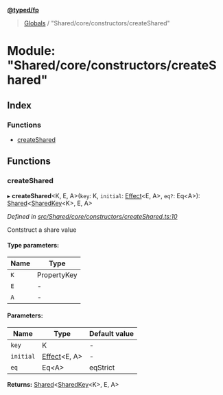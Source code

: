 **[@typed/fp](../README.md)**

> [Globals](../globals.md) / "Shared/core/constructors/createShared"

# Module: "Shared/core/constructors/createShared"

## Index

### Functions

* [createShared](_shared_core_constructors_createshared_.md#createshared)

## Functions

### createShared

▸ **createShared**\<K, E, A>(`key`: K, `initial`: [Effect](_effect_effect_.effect.md)\<E, A>, `eq?`: Eq\<A>): [Shared](_shared_core_model_shared_.shared.md)\<[SharedKey](_shared_core_model_sharedkey_.sharedkey.md)\<K>, E, A>

*Defined in [src/Shared/core/constructors/createShared.ts:10](https://github.com/TylorS/typed-fp/blob/f129829/src/Shared/core/constructors/createShared.ts#L10)*

Contstruct a share value

#### Type parameters:

Name | Type |
------ | ------ |
`K` | PropertyKey |
`E` | - |
`A` | - |

#### Parameters:

Name | Type | Default value |
------ | ------ | ------ |
`key` | K | - |
`initial` | [Effect](_effect_effect_.effect.md)\<E, A> | - |
`eq` | Eq\<A> | eqStrict |

**Returns:** [Shared](_shared_core_model_shared_.shared.md)\<[SharedKey](_shared_core_model_sharedkey_.sharedkey.md)\<K>, E, A>
